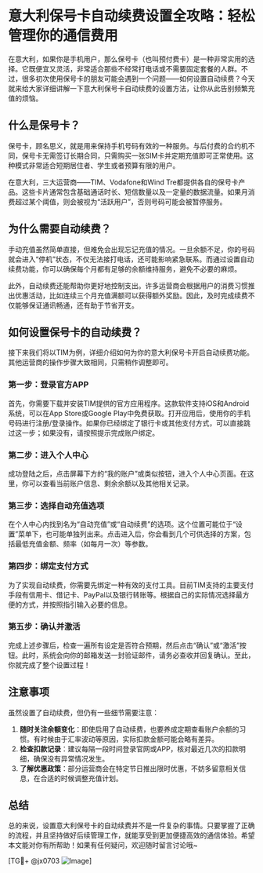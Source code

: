 # 意大利保号卡自动续费设置全攻略：轻松管理你的通信费用

在意大利，如果你是手机用户，那么保号卡（也叫预付费卡）是一种非常实用的选择。它既便宜又灵活，非常适合那些不经常打电话或不需要固定套餐的人群。不过，很多初次使用保号卡的朋友可能会遇到一个问题——如何设置自动续费？今天就来给大家详细讲解一下意大利保号卡自动续费的设置方法，让你从此告别频繁充值的烦恼。

## 什么是保号卡？

保号卡，顾名思义，就是用来保持手机号码有效的一种服务。与后付费的合约机不同，保号卡无需签订长期合同，只需购买一张SIM卡并定期充值即可正常使用。这种模式非常适合短期居住者、学生或者预算有限的用户。

在意大利，三大运营商——TIM、Vodafone和Wind Tre都提供各自的保号卡产品。这些卡片通常包含基础通话时长、短信数量以及一定量的数据流量。如果月消费超过某个阈值，则会被视为“活跃用户”，否则号码可能会被暂停服务。

## 为什么需要自动续费？

手动充值虽然简单直接，但难免会出现忘记充值的情况。一旦余额不足，你的号码就会进入“停机”状态，不仅无法接打电话，还可能影响紧急联系。而通过设置自动续费功能，你可以确保每个月都有足够的余额维持服务，避免不必要的麻烦。

此外，自动续费还能帮助你更好地控制支出。许多运营商会根据用户的消费习惯推出优惠活动，比如连续三个月充值满额可以获得额外奖励。因此，及时完成续费不仅能够保证通讯畅通，还有助于节省开支。

## 如何设置保号卡的自动续费？

接下来我们将以TIM为例，详细介绍如何为你的意大利保号卡开启自动续费功能。其他运营商的操作步骤大致相同，只需稍作调整即可。

### 第一步：登录官方APP

首先，你需要下载并安装TIM提供的官方应用程序。这款软件支持iOS和Android系统，可以在App Store或Google Play中免费获取。打开应用后，使用你的手机号码进行注册/登录操作。如果你已经绑定了银行卡或其他支付方式，可以直接跳过这一步；如果没有，请按照提示完成账户绑定。

### 第二步：进入个人中心

成功登陆之后，点击屏幕下方的“我的账户”或类似按钮，进入个人中心页面。在这里，你可以查看当前账户信息、剩余余额以及其他相关记录。

### 第三步：选择自动充值选项

在个人中心内找到名为“自动充值”或“自动续费”的选项。这个位置可能位于“设置”菜单下，也可能单独列出来。点击进入后，你会看到几个可供选择的方案，包括最低充值金额、频率（如每月一次）等参数。

### 第四步：绑定支付方式

为了实现自动续费，你需要先绑定一种有效的支付工具。目前TIM支持的主要支付手段有信用卡、借记卡、PayPal以及银行转账等。根据自己的实际情况选择最方便的方式，并按照指引输入必要的信息。

### 第五步：确认并激活

完成上述步骤后，检查一遍所有设定是否符合预期，然后点击“确认”或“激活”按钮。此时，系统会向你的邮箱发送一封验证邮件，请务必查收并回复确认。至此，你就完成了整个设置过程！

## 注意事项

虽然设置了自动续费，但仍有一些细节需要注意：

1. **随时关注余额变化**：即使启用了自动续费，也要养成定期查看账户余额的习惯。有时候由于汇率波动等原因，实际扣款金额可能会略有差异。
2. **检查扣款记录**：建议每隔一段时间登录官网或APP，核对最近几次的扣款明细，确保没有异常情况发生。
3. **了解优惠政策**：部分运营商会在特定节日推出限时优惠，不妨多留意相关信息，在合适的时候调整充值计划。

## 总结

总的来说，设置意大利保号卡的自动续费并不是一件复杂的事情。只要掌握了正确的流程，并且坚持做好后续管理工作，就能享受到更加便捷高效的通信体验。希望本文能对你有所帮助！如果有任何疑问，欢迎随时留言讨论哦~

[TG💪+ @jx0703 ![Image](https://github.com/user-attachments/assets/dbca1d08-cadb-493c-b0ec-ad6f7a83f270)]